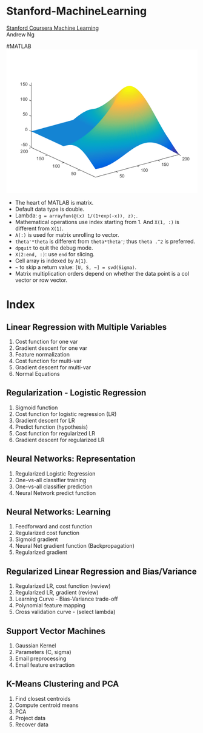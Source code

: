 # Stanford-MachineLearning
[Stanford Coursera Machine Learning](https://www.coursera.org/course/ml)  
Andrew Ng  

#MATLAB
![](/img/logo.png)  
* The heart of MATLAB is matrix.  
* Default data type is double.
* Lambda: `g = arrayfun(@(x) 1/(1+exp(-x)), z);`.
* Mathematical operations use index starting from 1. And `X(1, :)` is different from `X(1)`.
* `A(:)` is used for matrix unrolling to vector.
* `theta'*theta` is different from `theta*theta'`; thus `theta .^2` is preferred.
* `dpquit` to quit the debug mode.
* `X(2:end, :)`: use `end` for slicing.
* Cell array is indexed by `A{1}`.
* `~` to skip a return value: `[U, S, ~] = svd(Sigma)`.
* Matrix multiplication orders depend on whether the data point is a col vector or row vector. 

# Index
## Linear Regression with Multiple Variables
1. Cost function for one var
1. Gradient descent for one var
1. Feature normalization
1. Cost function for multi-var
1. Gradient descent for multi-var
1. Normal Equations 

## Regularization - Logistic Regression 
1. Sigmoid function
1. Cost function for logistic regression (LR)
1. Gradient descent for LR
1. Predict function (hypothesis)
1. Cost function for regularized LR 
1. Gradient descent for regularized LR 

## Neural Networks: Representation
1. Regularized Logistic Regression 
1. One-vs-all classifier training 
1. One-vs-all classifier prediction 
1. Neural Network predict function 

## Neural Networks: Learning
1. Feedforward and cost function 
1. Regularized cost function 
1. Sigmoid gradient
1. Neural Net gradient function (Backpropagation) 
1. Regularized gradient

## Regularized Linear Regression and Bias/Variance
1. Regularized LR, cost function (review)
1. Regularized LR, gradient (review)
1. Learning Curve - Bias-Variance trade-off
1. Polynomial feature mapping 
1. Cross validation curve - (select lambda)

## Support Vector Machines 
1. Gaussian Kernel
1. Parameters (C, sigma)
1. Email preprocessing
1. Email feature extraction 

## K-Means Clustering and PCA
1. Find closest centroids
1. Compute centroid means
1. PCA
1. Project data
1. Recover data